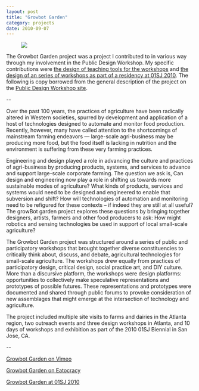 ```yaml
---
layout: post
title: "Growbot Garden"
category: projects
date: 2010-09-07
---
```


<figure>
	<img src="{{ "images/growbot/growbot.jpg" | relative_url }}">
</figure>

The Growbot Garden project was a project I contributed to in various way through my involvement in the Public Design Workshop. My specific contributions were [the design of teaching tools for the workshops](http://thomaslodato.info/portfolio/teaching-tools-for-sensing-and-robotics-growbot-garden/) and [the design of an series of workshops as part of a residency at 01SJ 2010](http://thomaslodato.info/portfolio/sheeps-clothing-crypsis-for-urban-sensing/). The following is copy borrowed from the general description of the project on the [Public Design Workshop site](http://publicdesignworkshop.net/portfolio/growbot-garden/).

--

Over the past 100 years, the practices of agriculture have been radically altered in Western societies, spurred by development and application of a host of technologies designed to automate and monitor food production. Recently, however, many have called attention to the shortcomings of mainstream farming endeavors — large-scale agri-business may be producing more food, but the food itself is lacking in nutrition and the environment is suffering from these very farming practices.

Engineering and design played a role in advancing the culture and practices of agri-business by producing products, systems, and services to advance and support large-scale corporate farming. The question we ask is, Can design and engineering now play a role in shifting us towards more sustainable modes of agriculture? What kinds of products, services and systems would need to be designed and engineered to enable that subversion and shift? How will technologies of automation and monitoring need to be refigured for these contexts – if indeed they are still at all useful? The growBot garden project explores these questions by bringing together designers, artists, farmers and other food producers to ask: How might robotics and sensing technologies be used in support of local small-scale agriculture?

The Growbot Garden project was structured around a series of public and participatory workshops that brought together diverse constituencies to critically think about, discuss, and debate, agricultural technologies for small-scale agriculture. The workshops drew equally from practices of participatory design, critical design, social practice art, and DIY culture. More than a discursive platform, the workshops were design platforms: opportunities to collectively make speculative representations and prototypes of possible futures. These representations and prototypes were documented and shared through public forums to provoke consideration of new assemblages that might emerge at the intersection of technology and agriculture.

The project included multiple site visits to farms and dairies in the Atlanta region, two outreach events and three design workshops in Atlanta, and 10 days of workshops and exhibition as part of the 2010 01SJ Biennial in San Jose, CA.

--

[Growbot Garden on Vimeo](http://vimeo.com/18510251)

[Growbot Garden on Eatocracy](http://edition.cnn.com/video/?/video/tech/2010/10/07/nr.holmes.robots.in.garden.cnn)

[Growbot Garden at 01SJ 2010](http://01sj.org/2010/artworks/growbot-garden/)
